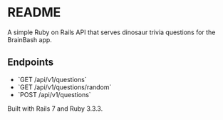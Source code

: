 # README

A simple Ruby on Rails API that serves dinosaur trivia questions for the BrainBash app.

## Endpoints
- \`GET /api/v1/questions\`
- \`GET /api/v1/questions/random\`
- \`POST /api/v1/questions\`

Built with Rails 7 and Ruby 3.3.3.
